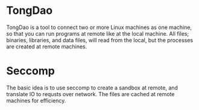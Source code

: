 # TongDao

TongDao is a tool to connect two or more Linux machines as one
machine, so that you can run programs at remote like at the local
machine.  All files; binaries, libraries, and data files, will read
from the local, but the processes are created at remote machines.

# Seccomp

The basic idea is to use seccomp to create a sandbox at remote, and
translate IO to requsts over network.  The files are cached at remote
machines for efficiency.

